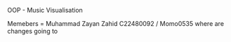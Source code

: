 
OOP - Music Visualisation 

Memebers = Muhammad Zayan Zahid C22480092 / Momo0535
where are changes going to
